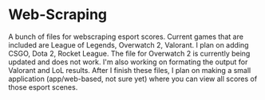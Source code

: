 # Web-Scraping
A bunch of files for webscraping esport scores. Current games that are included are League of Legends, Overwatch 2, Valorant. I plan on adding CSGO, Dota 2, Rocket League. The file for Overwatch 2 is currently being updated and does not work. I'm also working on formating the output for Valorant and LoL results. After I finish these files, I plan on making a small application (app/web-based, not sure yet) where you can view all scores of those esport scenes.

